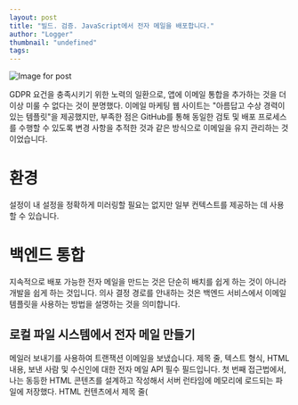 ```yaml
---
layout: post
title: "빌드. 검증. JavaScript에서 전자 메일을 배포합니다."
author: "Logger"
thumbnail: "undefined"
tags: 
---
```



![Image for post](https://miro.medium.com/max/12000/0*zD7bqRDNXGGQENL3)

GDPR 요건을 충족시키기 위한 노력의 일환으로, 앱에 이메일 통합을 추가하는 것을 더 이상 미룰 수 없다는 것이 분명했다. 이메일 마케팅 웹 사이트는 "아름답고 수상 경력이 있는 템플릿"을 제공했지만, 부족한 점은 GitHub를 통해 동일한 검토 및 배포 프로세스를 수행할 수 있도록 변경 사항을 추적한 것과 같은 방식으로 이메일을 유지 관리하는 것이었습니다.

# 환경

설정이 내 설정을 정확하게 미러링할 필요는 없지만 일부 컨텍스트를 제공하는 데 사용할 수 있습니다.

# 백엔드 통합

지속적으로 배포 가능한 전자 메일을 만드는 것은 단순히 배치를 쉽게 하는 것이 아니라 개발을 쉽게 하는 것입니다. 의사 결정 경로를 안내하는 것은 백엔드 서비스에서 이메일 템플릿을 사용하는 방법을 설명하는 것을 의미합니다.

## 로컬 파일 시스템에서 전자 메일 만들기

메일러 보내기를 사용하여 트랜잭션 이메일을 보냈습니다. 제목 줄, 텍스트 형식, HTML 내용, 보낸 사람 및 수신인에 대한 전자 메일 API 필수 필드입니다. 첫 번째 접근법에서, 나는 동등한 HTML 콘텐츠를 설계하고 작성해서 서버 런타임에 메모리에 로드되는 파일에 저장했다. HTML 컨텐츠에서 제목 줄(<title> 태그)과 동등한 텍스트 컨텐츠(npm 라이브러리 html-to-text 사용)를 추출할 수 있었습니다.

이메일용 HTML 콘텐츠 작성이 어렵기로 악명이 높았던 것으로 밝혀졌다. 이 표준(현재 20년 이상 된)은 현대적이고 모바일 친화적인 개발보다 앞선 시대에 만들어졌다. 기존 이메일 템플릿을 복사한 다음 필요에 맞게 수정하여 프로세스를 전복시킬 수 있다고 생각했지만, 결코 제가 바라는 만큼 결과가 좋은 것은 아니었습니다.

고맙게도 Mailjet Markup Language(또는 줄여서 MJML)라는 형식을 찾았습니다. MJML은 동일한 HTML로 컴파일할 수 있는 단순하고 강력한 HTML 유사 태그를 몇 개 제공했습니다. 개발 효율성을 개선할 수 있는 솔루션을 찾고 싶었지만, 런타임 효율성의 비용을 부담했습니다. 디스크에서 MJML 파일을 로드하고, HTML로 변환하고, 텍스트와 제목 콘텐츠를 추출하는 데 비용이 들었다. 트랜잭션 이메일이 더 필요하게 되면 런타임 비용이 만만치 않을 수 있다는 우려가 들었습니다.

런타임 비용이 한몫 했지만, MJML로 전환되면서 코드 유효성 검사가 성가시게 되었습니다. 파일을 브라우저에서 보려면 먼저 HTML로 변환해야 했습니다. 개발 피드백 루프를 단축하기 위해 서버측 렌더러가 필요했습니다. 이 서버를 마음대로 사용하면서 백엔드 서버가 이 서비스를 사용하여 전자 메일 API 데이터를 검색할 수 있는지 생각해 보았습니다.

## "이메일 서비스" 호스팅

이 접근법에는 몇 가지 이점이 있었다. 첫째, 백엔드 서버는 더 이상 파일 변환 작업을 수행할 필요가 없었습니다. 이 "이메일 서비스"는 JSON 문서로 단일 엔드포인트에서 필요한 콘텐츠를 제공할 수 있습니다. 또 다른 점은 이메일 내용을 변경해도 백엔드 서버를 변경할 필요가 없다는 것입니다. 그 결과, 전자 메일 템플리트는 백엔드 서버와 분리될 수 있으므로, 전자 메일 템플리트를 자체 전용 패키지로 분리해야 한다는 개념이 강화되었습니다.

호스트된 전자 메일 서버가 자체 위험 집합을 사용하여 왔습니다. 먼저, 나는 내 모든 이메일 템플릿을 인터넷에 노출시켜야 할 것이다. 결국 사용자가 수행한 행동에 따라 콘텐츠를 이용할 수 있게 될 것이기 때문에 그 자체로 큰 문제는 아니었지만, 다소 허술하게 느껴지기도 했다.

또 다른 위험은 가용성이었다. 파일 시스템 또는 메모리에 있는 항목이 로컬일 때는 항상 액세스할 수 있습니다. 엔드포인트에서 다운로드하면 다음과 같은 질문이 해결되어야 합니다.

그리고 호환성에 대한 문제가 있었다. MailerSend를 사용하면 변수 보간에 대한 자리 표시자를 정의할 수 있습니다. 예를 들어, 사용자가 데이터 사본을 다운로드하도록 요청할 수 있는 기능이 있습니다. 백엔드는 데이터 다운로드 요청을 받으면 사용자가 이메일로 받을 임시 링크에서 액세스할 수 있는 아카이브로 사용자 데이터를 업로드합니다. 이 링크는 정적 정보가 아니므로, 플레이스홀더가 템플릿에 설명되어 전자 메일을 보낼 준비가 되었을 때 URL로 대체됩니다.

이 문제는 변수가 추가되거나 변경될 때 발생합니다. 백엔드에서 모든 변수에 대한 값을 제공하지 않으면 손상된 것처럼 보이고 잘못된 전자 메일을 보낼 수 있습니다. 솔루션은 동일한 전자 메일의 여러 버전을 지원해야 한다는 것을 의미하지만, 백엔드가 이러한 전자 메일의 유일한 소비자이기 때문에 비효율적이고 불필요하게 느껴졌습니다.

## 컴파일된 이메일 템플릿

파일 시스템 이메일이 불필요한 런타임 오버헤드를 생성하고 호스팅된 이메일이 가용성과 호환성에 대한 질문으로 이어지면서 궁극적으로 해결한 세 번째 옵션은 이러한 MJML 이메일 파일을 백엔드와 호환되는 코드 라이브러리로 컴파일하는 것이었습니다. 이렇게 하면 백엔드에서 사용 중인 버전을 항상 알 수 있기 때문에 호환성 문제가 해결됩니다. 그리고 필요한 정보가 컴파일 시간에 계산됨에 따라 가용성과 런타임 문제가 완화된다.

백엔드는 JavaScript로 작성되므로, 이 컴파일의 JavaScript 구현에 초점을 맞출 것입니다. 그러나, 이 생각은 여전히 다른 어떤 언어 선택에도 적용된다.

나는 웹팩을 이용하여 나만의 MJML 웹팩 로더를 작성했다. 각 전자 메일 템플릿을 제목, 텍스트 및 HTML 콘텐츠 필드가 포함된 Javascript 개체로 변환했습니다. 코드는 다음과 같습니다.

그런 다음 백엔드 서버에 코드를 통합했습니다. 모노레포 내의 별도의 라이브러리로서, 나는 로컬에서 관리되는 npm 라이브러리와 관련된 불친절함을 완화하기 위해 npm 워크스페이스를 사용했다. 백엔드는 Firebase Functions에 의해 제공되었기 때문에, 이 통합은 자체적인 스파이크 피트와 스윙 블레이드와 함께 제공됩니다. 그리고 위로하는 것은 재미있지만, 다른 토론을 위해 남겨두는 것이 좋을 것이다.

# 개발 서버

이메일 템플릿을 호스팅하는 데 더 이상 이메일 서비스가 필요하지 않음에도 불구하고, 개발 과정에서 제가 구축하던 것이 제가 원하는 대로 보이도록 하는 것이 여전히 도움이 되었습니다. 이메일 패키지에는 `views/inctv`라는 디렉터리가 있습니다. 이 경로에는 라이브러리에 내장되어 백엔드 서버에서 사용할 모든 전자 메일 템플릿이 포함되어 있습니다.

그런 다음 Express를 설정합니다.MJML 파일을 HTML 및 브라우저에 렌더링할 일반 텍스트 문서로 변환하기 위한 사용자 지정 엔진이 있는 JS 서버. 각 MJML 파일은 확장자가 .mjml인 루트 파일 이름, 확장자가 .html인 루트 파일 이름, 확장자가 .txt인 루트 파일 이름의 세 가지 서버 끝점에 대응된다. 확장명이 없는 확장과 .html 확장자는 동일한 HTML 출력을 반환하고, 확장명이 .txt인 확장자는 일반 텍스트 출력을 반환했습니다.

## 가변 보간법

앞에서 언급했듯이, 백엔드 기능 중 하나를 통해 사용자는 다운로드 가능한 데이터 아카이브를 요청할 수 있습니다. 결과 액션은 정보에 대한 사용자 지정 링크가 포함된 전자 메일을 사용자에게 보냈습니다. 결과 내보내기 전자 메일에 해당 링크를 삽입하기 위해 변수 보간이 사용되었습니다. 그로 인해 변동성이 생겼기 때문에, 저는 결과적인 이메일에 대해 예상된 행동을 보장할 수 있는 방법이 필요했습니다. 그래서 저는 서버를 업데이트하여 쿼리 매개 변수를 HTML과 일반 텍스트 형식으로 해석하고 변환할 수 있는 보간 값으로 지정했습니다. 코드는 다음과 같습니다.

## 자산 관리

자산에는 회사 이름, 앱 로고 URL, 개인 정보 보호 정책 링크, 서비스 약관 및 가입 옵션 등이 포함됩니다. HTML 출력이 생성되기도 전에 이 정보가 이메일에 수동으로 주입될 수 있지만, 이 정보를 단일 엔드포인트로 통합하면 이메일뿐만 아니라 앱 전체에 도움이 될 것이라고 생각합니다.

이전에 서버 엔드포인트에서 전자 메일 검색을 반대했지만 엔드포인트에서 회사 구성을 호스팅하면 다음과 같은 이점이 있습니다.

엔드포인트에서 구성을 검색하는 옵션이 있으면 이제 해당 데이터를 사용하여 전자 메일 템플릿을 제공할 수 있습니다. 전자 메일 서버에 미들웨어를 추가하여 다음과 같이 해당 구성을 쿼리 매개 변수와 병합했습니다.

# 연속 배포

브라우저에서 이메일을 관찰하여 JavaScript 객체로 이메일을 작성하고 템플릿의 유효성을 보장할 수 있습니다. 마지막으로, 이 모든 기능을 배치에 통합해야 합니다. 중요한 요소는 전자 메일 라이브러리가 항상 백엔드 서버와 동기화되어야 한다는 것입니다. GitHub Actions를 사용하여 배포를 관리하므로 백엔드 서비스 워크플로우에 다음과 같은 변경 사항을 적용해야 했습니다.

저는 원래 e-메일이 다양한 종류의 웹 앱을 사용할 때 사용자가 상호작용하는 많은 것임을 깨닫기 전까지는 e-메일이 일반적으로 애플리케이션에 접하는 것처럼 보인다고 생각했습니다. 전자 메일에 대한 검사 동작이 나머지 코드 기반과 일치하도록 하는 데 큰 가치가 있으며, 이 접근 방식은 약간의 노력과 몇 개의 작은 코드 조각으로 이를 가능하게 하는 방법을 보여준다.

읽어주셔서 감사합니다!